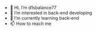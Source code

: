 - 👋 Hi, I’m d1sbalance77
- 👀 I’m interested in back-end developing
- 🌱 I’m currently learning back-end
- 📫 How to reach me 


<!---
d1sbalance77/d1sbalance77 is a ✨ special ✨ repository because its `README.md` (this file) appears on your GitHub profile.
You can click the Preview link to take a look at your changes.
--->
